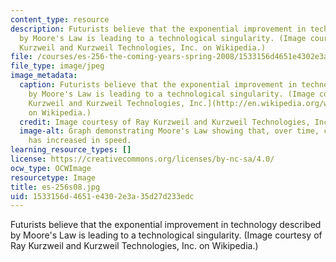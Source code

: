 ```yaml
---
content_type: resource
description: Futurists believe that the exponential improvement in technology described
  by Moore's Law is leading to a technological singularity. (Image courtesy of Ray
  Kurzweil and Kurzweil Technologies, Inc. on Wikipedia.)
file: /courses/es-256-the-coming-years-spring-2008/1533156d4651e4302e3a35d27d233edc_es-256s08.jpg
file_type: image/jpeg
image_metadata:
  caption: Futurists believe that the exponential improvement in technology described
    by Moore's Law is leading to a technological singularity. (Image courtesy of [Ray
    Kurzweil and Kurzweil Technologies, Inc.](http://en.wikipedia.org/wiki/File:PPTMooresLawai.jpg)
    on Wikipedia.)
  credit: Image courtesy of Ray Kurzweil and Kurzweil Technologies, Inc. on Wikipedia.
  image-alt: Graph demonstrating Moore's Law showing that, over time, computer hardware
    has increased in speed.
learning_resource_types: []
license: https://creativecommons.org/licenses/by-nc-sa/4.0/
ocw_type: OCWImage
resourcetype: Image
title: es-256s08.jpg
uid: 1533156d-4651-e430-2e3a-35d27d233edc
---
```

Futurists believe that the exponential improvement in technology described by Moore's Law is leading to a technological singularity. (Image courtesy of Ray Kurzweil and Kurzweil Technologies, Inc. on Wikipedia.)